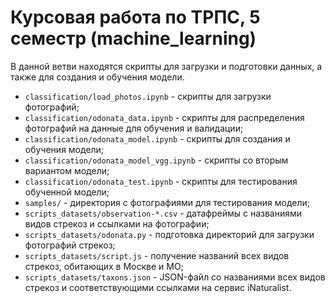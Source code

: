 # Курсовая работа по ТРПС, 5 семестр (machine_learning)

В данной ветви находятся скрипты для загрузки и подготовки данных, а также для создания и обучения модели.

- `classification/load_photos.ipynb` - скрипты для загрузки фотографий;
- `classification/odonata_data.ipynb` - скрипты для распределения фотографий на данные для обучения и валидации;
- `classification/odonata_model.ipynb` - скрипты для создания и обучения модели;
- `classification/odonata_model_vgg.ipynb` - скрипты со вторым вариантом модели;
- `classification/odonata_test.ipynb` - скрипты для тестирования обученной модели;
- `samples/` - директория с фотографиями для тестирования модели;
- `scripts_datasets/observation-*.csv` - датафреймы с названиями видов стрекоз и ссылками на фотографии;
- `scripts_datasets/odonata.py` - подготовка директорий для загрузки фотографий стрекоз;
- `scripts_datasets/script.js` - получение названий всех видов стрекоз, обитающих в Москве и МО;
- `scripts_datasets/taxons.json` - JSON-файл со названиями всех видов стрекоз и соответствующими ссылками на сервис iNaturalist.
